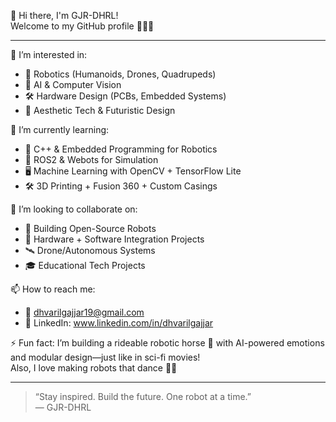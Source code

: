 👋 Hi there, I'm GJR-DHRL!  
Welcome to my GitHub profile 👨‍💻✨

---

👀 I’m interested in:
- 🤖 Robotics (Humanoids, Drones, Quadrupeds)
- 🧠 AI & Computer Vision
- 🛠️ Hardware Design (PCBs, Embedded Systems)
- 🎨 Aesthetic Tech & Futuristic Design

🌱 I’m currently learning:
- 🧾 C++ & Embedded Programming for Robotics
- 🧩 ROS2 & Webots for Simulation
- 🖥️ Machine Learning with OpenCV + TensorFlow Lite
- 🛠️ 3D Printing + Fusion 360 + Custom Casings

💞️ I’m looking to collaborate on:
- 🤖 Building Open-Source Robots
- 🧪 Hardware + Software Integration Projects
- 🛰️ Drone/Autonomous Systems
- 🎓 Educational Tech Projects

📫 How to reach me:
- 📧 dhvarilgajjar19@gmail.com
- 🔗 LinkedIn: www.linkedin.com/in/dhvarilgajjar

⚡ Fun fact:
I’m building a rideable robotic horse 🐎 with AI-powered emotions and modular design—just like in sci-fi movies!  
Also, I love making robots that dance 🤖🕺

---

> “Stay inspired. Build the future. One robot at a time.”  
> — GJR-DHRL

